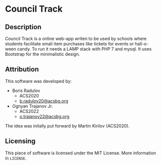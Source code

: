 # Council Track

## Description
Council Track is a online web-app writen to be used by schools where students facilitate small item purchases like tickets for events or hall-o-ween candy. To run it needs a LAMP stack with PHP 7 and mysql. It uses Bootstrap for the minimalistic design.

## Attribution
This software was developed by:
* Boris Radulov
	- ACS2020
	- b.radulov20@acsbg.org
* Ognyan Trajanov Jr.
	- ACS2022
	- o.trajanov22@acsbg.org

The idea was initally put forward by Martin Kirilov (ACS2020).

## Licensing
This piece of software is licensed under the MIT License. More information in `LICENSE`.
